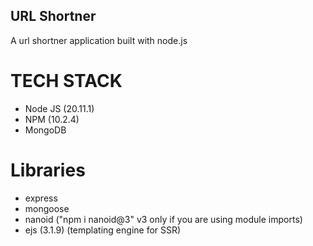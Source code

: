 ## URL Shortner

A url shortner application built with node.js

# TECH STACK

- Node JS (20.11.1)
- NPM (10.2.4)
- MongoDB

# Libraries

- express
- mongoose
- nanoid ("npm i nanoid@3" v3 only if you are using module imports)
- ejs (3.1.9) (templating engine for SSR)
